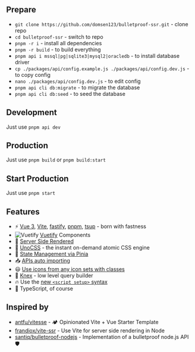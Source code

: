 ## Prepare

- ```git clone https://github.com/domsen123/bulletproof-ssr.git``` - clone repo
- ```cd bulletproof-ssr``` - switch to repo
- ```pnpm -r i``` - install all dependencies
- ```pnpm -r build``` - to build everything
- ```pnpm api i mssql|pg|sqlite3|mysql2|oracledb``` - to install database driver
- ```cp ./packages/api/config.example.js ./packages/api/config.dev.js``` - to copy config
- ```nano ./packages/api/config.dev.js``` - to edit config
- ```pnpm api cli db:migrate``` - to migrate the database
- ```pnpm api cli db:seed``` - to seed the database

## Development
Just use ```pnpm api dev```

## Production
Just use ```pnpm build``` or ```pnpm build:start```

## Start Production
Just use ```pnpm start```


## Features
- ⚡ [Vue 3](https://github.com/vuejs/core), [Vite](https://github.com/vitejs/vite), [fastify](https://github.com/fastify/fastify), [pnpm](https://pnpm.io/), [tsup](https://tsup.egoist.dev/) - born with fastness
- ![Vuetify](https://api.iconify.design/logos:vuetifyjs.svg) [Vuetify](https://vuetifyjs.com/en/) Components
- 👾 [Server Side Rendered](https://vitejs.dev/guide/ssr.html)
- 🎨 [UnoCSS](https://github.com/antfu/unocss) - the instant on-demand atomic CSS engine
- 🍍 [State Management via Pinia](https://pinia.vuejs.org/)
- 📥 [APIs auto importing](https://github.com/antfu/unplugin-auto-import)
- 😃 [Use icons from any icon sets with classes](https://github.com/antfu/unocss/tree/main/packages/preset-icons)
- 💾 [Knex](https://knexjs.org/) - low level query builder
- 🔥 Use the [new ```<script setup>``` syntax](https://github.com/vuejs/rfcs/pull/227)
- 💪 TypeScript, of course

## Inspired by
- [antfu/vitesse](https://github.com/antfu/vitesse) - 🏕 Opinionated Vite + Vue Starter Template
- [frandiox/vite-ssr](https://github.com/frandiox/vite-ssr) - Use Vite for server side rendering in Node
- [santiq/bulletproof-nodejs](https://github.com/santiq/bulletproof-nodejs) - Implementation of a bulletproof node.js API 🛡️